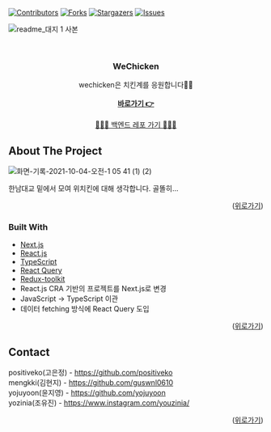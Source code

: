 <div id="top"></div>
<!--
*** Thanks for checking out the Best-README-Template. If you have a suggestion
*** that would make this better, please fork the repo and create a pull request
*** or simply open an issue with the tag "enhancement".
*** Don't forget to give the project a star!
*** Thanks again! Now go create something AMAZING! :D
-->

<!-- PROJECT SHIELDS -->
<!--
*** I'm using markdown "reference style" links for readability.
*** Reference links are enclosed in brackets [ ] instead of parentheses ( ).
*** See the bottom of this document for the declaration of the reference variables
*** for contributors-url, forks-url, etc. This is an optional, concise syntax you may use.
*** https://www.markdownguide.org/basic-syntax/#reference-style-links
-->

[![Contributors][contributors-shield]][contributors-url]
[![Forks][forks-shield]][forks-url]
[![Stargazers][stars-shield]][stars-url]
[![Issues][issues-shield]][issues-url]

![readme_대지 1 사본](https://user-images.githubusercontent.com/60738400/135762435-2404b7aa-bfb1-4e42-afb8-f24c6f1555c3.jpg)

<!-- PROJECT LOGO -->
<br />
<div align="center">
  <h3 align="center">WeChicken</h3>
  <p align="center">
    wechicken은 치킨계를 응원합니다💪🏻
    <br />
    <br />
    <a href="http://wechicken.me"><strong>바로가기 👉</strong></a>
    <br />
    <br />
    <a href="https://github.com/wechicken/wechicken-backend-2">🧑🏻‍💻 백엔드 레포 가기 🧑🏻‍💻</a>
  </p>
</div>

<!-- TABLE OF CONTENTS -->
<!-- <details>
  <summary>Table of Contents</summary>
  <ol>
    <li>
      <a href="#about-the-project">About The Project</a>
      <ul>
        <li><a href="#built-with">Built With</a></li>
      </ul>
    </li>
    <li>
      <a href="#getting-started">Getting Started</a>
      <ul>
        <li><a href="#prerequisites">Prerequisites</a></li>
        <li><a href="#installation">Installation</a></li>
      </ul>
    </li>
    <li><a href="#usage">Usage</a></li>
    <li><a href="#roadmap">Roadmap</a></li>
    <li><a href="#contributing">Contributing</a></li>
    <li><a href="#license">License</a></li>
    <li><a href="#contact">Contact</a></li>
    <li><a href="#acknowledgments">Acknowledgments</a></li>
  </ol>
</details> -->

<!-- ABOUT THE PROJECT -->

## About The Project

![화면-기록-2021-10-04-오전-1 05 41 (1) (2)](https://user-images.githubusercontent.com/60738400/135762892-eff628c5-a402-4313-affa-452226582316.gif)

한남대교 밑에서 모여 위치킨에 대해 생각합니다. 골똘히...

<p align="right">(<a href="#top">위로가기</a>)</p>

### Built With

- [Next.js](https://nextjs.org/)
- [React.js](https://reactjs.org/)
- [TypeScript](https://www.typescriptlang.org/)
- [React Query](https://react-query.tanstack.com/)
- [Redux-toolkit](https://redux-toolkit.js.org/)
- React.js CRA 기반의 프로젝트를 Next.js로 변경
- JavaScript -> TypeScript 이관
- 데이터 fetching 방식에 React Query 도입

<p align="right">(<a href="#top">위로가기</a>)</p>

<!-- CONTACT -->

## Contact

positiveko(고은정) - https://github.com/positiveko <br/>
mengkki(김현지) - https://github.com/guswnl0610 <br/>
yojuyoon(윤지영) - https://github.com/yojuyoon <br/>
yozinia(조유진) - https://www.instagram.com/youzinia/

<p align="right">(<a href="#top">위로가기</a>)</p>

[contributors-shield]: https://img.shields.io/badge/contributor-4-green
[contributors-url]: https://github.com/wechicken/wechicken-frontend-2/graphs/contributors
[forks-shield]: https://img.shields.io/badge/forks-1-orange
[forks-url]: https://github.com/wechicken/wechicken-frontend-2/network/members
[stars-shield]: https://img.shields.io/badge/starts-2-blue
[stars-url]: https://github.com/wechicken/wechicken-frontend-2/stargazers
[issues-shield]: https://img.shields.io/badge/issue-2-critical
[issues-url]: https://github.com/wechicken/wechicken-frontend-2/issues
